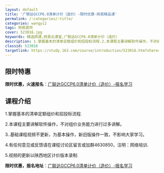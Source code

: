 ```yaml
---
layout: default
title: '广联达GCCP6.0清单计价（造价）-限时优惠-网易精品课'
permalink: /:categories/:title/
categories: wangyi2
tags: 网易提供
cover: 523016.jpg
keywords: 精选网课,网易云课堂,广联达GCCP6.0清单计价（造价）
description: 1.掌握基本的清单定额组价和招投标流程.2.本课程主要讲解软件操作，不对组价业务能力进行过多讲解。3..基础课程视频不更
classid: 523016
targetlink: https://study.163.com/course/introduction/523016.htm?share=1&shareId=1025206652&utm_campaign=share&utm_medium=iphoneShare&utm_source=&utm_u=1025206652
---
```


## 限时特惠

**限时优惠，火速报名**：[广联达GCCP6.0清单计价（造价）-报名学习](https://study.163.com/course/introduction/523016.htm?share=1&shareId=1025206652&utm_campaign=share&utm_medium=iphoneShare&utm_source=&utm_u=1025206652)

## 课程介绍

1.掌握基本的清单定额组价和招投标流程.

2.本课程主要讲解软件操作，不对组价业务能力进行过多讲解。

3..基础课程视频不更新，为基本操作，新旧版操作一致，不影响大家学习。

4.有任何意见或反馈请在课程讨论区留言或加群4630850，注明：网络培训.

5.视频的更新以陕西地区计价版本录制.

**限时优惠，报名地址**：[广联达GCCP6.0清单计价（造价）-报名学习](https://study.163.com/course/introduction/523016.htm?share=1&shareId=1025206652&utm_campaign=share&utm_medium=iphoneShare&utm_source=&utm_u=1025206652)

